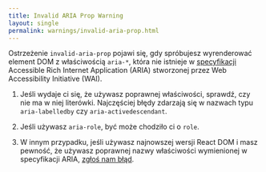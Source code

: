 ```yaml
---
title: Invalid ARIA Prop Warning
layout: single
permalink: warnings/invalid-aria-prop.html
---
```


Ostrzeżenie `invalid-aria-prop` pojawi się, gdy spróbujesz wyrenderować element DOM z właściwością `aria-*`, która nie istnieje w [specyfikacji](https://www.w3.org/TR/wai-aria-1.1/#states_and_properties) Accessible Rich Internet Application (ARIA) stworzonej przez Web Accessibility Initiative (WAI).

1. Jeśli wydaje ci się, że używasz poprawnej właściwości, sprawdź, czy nie ma w niej literówki. Najczęściej błędy zdarzają się w nazwach typu `aria-labelledby` czy `aria-activedescendant`.

2. Jeśli używasz `aria-role`, być może chodziło ci o `role`.

3. W innym przypadku, jeśli używasz najnowszej wersji React DOM i masz pewność, że używasz poprawnej nazwy właściwości wymienionej w specyfikacji ARIA, [zgłoś nam błąd](https://github.com/facebook/react/issues/new/choose).
